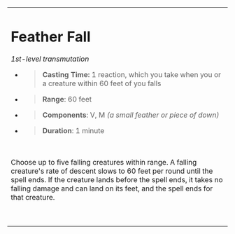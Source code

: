 
<table><tbody><tr class="odd"><td><h1 id="feather-fall"><strong>Feather Fall</strong></h1><p><em>1st-level transmutation</em></p><ul><li><blockquote><p><strong>Casting Time:</strong> 1 reaction, which you take when you or a creature within 60 feet of you falls</p></blockquote></li><li><blockquote><p><strong>Range</strong>: 60 feet</p></blockquote></li><li><blockquote><p><strong>Components</strong>: V, M <em>(a small feather or piece of down)</em></p></blockquote></li><li><blockquote><p><strong>Duration</strong>: 1 minute</p></blockquote></li></ul><p> </p><p>Choose up to five falling creatures within range. A falling creature's rate of descent slows to 60 feet per round until the spell ends. If the creature lands before the spell ends, it takes no falling damage and can land on its feet, and the spell ends for that creature.</p><p> </p></td></tr></tbody></table>
